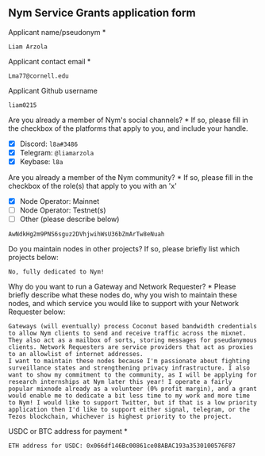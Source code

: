Nym Service Grants application form 
------------------------------------

Applicant name/pseudonym *
```
Liam Arzola
```

Applicant contact email *
```
Lma77@cornell.edu
```

Applicant Github username
```
liam0215
```

Are you already a member of Nym's social channels? * 
If so, please fill in the checkbox of the platforms that apply to you, and include your handle. 
- [x] Discord: `l8a#3486`
- [x] Telegram: `@liamarzola`
- [x] Keybase: `l8a`

Are you already a member of the Nym community? * 
If so, please fill in the checkbox of the role(s) that apply to you with an 'x' 
- [x] Node Operator: Mainnet 
- [ ] Node Operator: Testnet(s)
- [ ] Other (please describe below)
```
AwNdkHg2m9PNS6sguz2DVhjwihWsU36bZmArTw8eNuah
```

Do you maintain nodes in other projects? 
If so, please briefly list which projects below: 
```
No, fully dedicated to Nym!
```

Why do you want to run a Gateway and Network Requester? * 
Please briefly describe what these nodes do, why you wish to maintain these nodes, and which service you would like to support with your Network Requester below: 
```
Gateways (will eventually) process Coconut based bandwidth credentials to allow Nym clients to send and receive traffic across the mixnet. They also act as a mailbox of sorts, storing messages for pseudanymous clients. Network Requesters are service providers that act as proxies to an allowlist of internet addresses.
I want to maintain these nodes because I'm passionate about fighting surveillance states and strengthening privacy infrastructure. I also want to show my commitment to the community, as I will be applying for research internships at Nym later this year! I operate a fairly popular mixnode already as a volunteer (0% profit margin), and a grant would enable me to dedicate a bit less time to my work and more time to Nym! I would like to support Twitter, but if that is a low priority application then I'd like to support either signal, telegram, or the Tezos blockchain, whichever is highest priority to the project.
```

USDC or BTC address for payment * 
```
ETH address for USDC: 0x066df146Bc00861ce08ABAC193a3530100576F87
```
